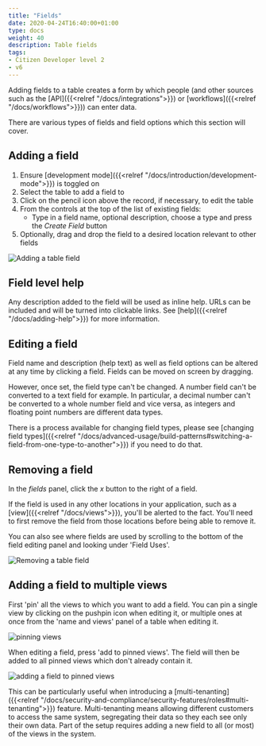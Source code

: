 ```yaml
---
title: "Fields"
date: 2020-04-24T16:40:00+01:00
type: docs
weight: 40
description: Table fields
tags:
- Citizen Developer level 2
- v6
---
```

Adding fields to a table creates a form by which people (and other sources such as the [API]({{<relref "/docs/integrations">}}) or [workflows]({{<relref "/docs/workflows">}})) can enter data.

There are various types of fields and field options which this section will cover.

## Adding a field
1. Ensure [development mode]({{<relref "/docs/introduction/development-mode">}}) is toggled on
2. Select the table to add a field to
3. Click on the pencil icon above the record, if necessary, to edit the table
4. From the controls at the top of the list of existing fields:
    - Type in a field name, optional description, choose a type and press the _Create Field_ button
6. Optionally, drag and drop the field to a desired location relevant to other fields

![Adding a table field](/adding-a-table-field.png)

## Field level help
Any description added to the field will be used as inline help. URLs can be included and will be turned into clickable links. See [help]({{<relref "/docs/adding-help">}}) for more information.

## Editing a field
Field name and description (help text) as well as field options can be altered at any time by clicking a field. Fields can be moved on screen by dragging.

However, once set, the field type can't be changed. A number field can't be converted to a text field for example. In particular, a decimal number can't be converted to a whole number field and vice versa, as integers and floating point numbers are different data types.

There is a process available for changing field types, please see [changing field types]({{<relref "/docs/advanced-usage/build-patterns#switching-a-field-from-one-type-to-another">}}) if you need to do that.

## Removing a field
In the _fields_ panel, click the _x_ button to the right of a field.

If the field is used in any other locations in your application, such as a [view]({{<relref "/docs/views">}}), you'll be alerted to the fact. You'll need to first remove the field from those locations before being able to remove it.

You can also see where fields are used by scrolling to the bottom of the field editing panel and looking under 'Field Uses'.

![Removing a table field](/removing-a-table-field.png)

## Adding a field to multiple views
First 'pin' all the views to which you want to add a field. You can pin a single view by clicking on the pushpin icon when editing it, or multiple ones at once from the 'name and views' panel of a table when editing it.

![pinning views](/pin-views.png)

When editing a field, press 'add to pinned views'. The field will then be added to all pinned views which don't already contain it.

![adding a field to pinned views](/add-to-pinned-views.png)

This can be particularly useful when introducing a [multi-tenanting]({{<relref "/docs/security-and-compliance/security-features/roles#multi-tenanting">}}) feature. Multi-tenanting means allowing different customers to access the same system, segregating their data so they each see only their own data. Part of the setup requires adding a new field to all (or most) of the views in the system.





